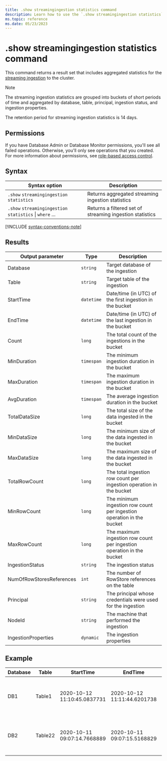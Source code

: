 ```yaml
---
title: .show streamingingestion statistics command
description: Learn how to use the `.show streamingingestion statistics` command to show aggregated statistics for the streaming ingestion to the cluster.
ms.topic: reference
ms.date: 05/23/2023
---
```

# .show streamingingestion statistics command

This command returns a result set that includes aggregated statistics for the [streaming ingestion](../../ingest-data-streaming.md#choose-the-appropriate-streaming-ingestion-type) to the cluster.

> [!NOTE]
> The streaming ingestion statistics are grouped into buckets of short periods of time and aggregated by database, table, principal, ingestion status, and ingestion properties.
>
> The retention period for streaming ingestion statistics is 14 days.

## Permissions

If you have Database Admin or Database Monitor permissions, you'll see all failed operations. Otherwise, you'll only see operations that you created. For more information about permissions, see [role-based access control](access-control/role-based-access-control.md).

## Syntax

| Syntax option | Description |
|--|--|
| `.show` `streamingingestion` `statistics` | Returns aggregated streaming ingestion statistics |
| `.show` `streamingingestion` `statistics` \| `where` ... | Returns a filtered set of streaming ingestion statistics |

[!INCLUDE [syntax-conventions-note](../includes/syntax-conventions-note.md)]

## Results

| Output parameter | Type | Description |
|--|--|--|
| Database | `string` | Target database of the ingestion |
| Table | `string` | Target table of the ingestion |
| StartTime | `datetime` | Date/time (in UTC) of the first ingestion in the bucket |
| EndTime | `datetime` | Date/time (in UTC) of the last ingestion in the bucket |
| Count | `long` | The total count of the ingestions in the bucket |
| MinDuration | `timespan` | The minimum ingestion duration in the bucket |
| MaxDuration | `timespan` | The maximum ingestion duration in the bucket |
| AvgDuration | `timespan` | The average ingestion duration in the bucket |
| TotalDataSize | `long` | The total size of the data ingested in the bucket |
| MinDataSize | `long` | The minimum size of the data ingested in the bucket |
| MaxDataSize | `long` | The maximum size of the data ingested in the bucket |
| TotalRowCount | `long` | The total ingestion row count per ingestion operation in the bucket |
| MinRowCount | `long` | The minimum ingestion row count per ingestion operation in the bucket |
| MaxRowCount | `long` | The maximum ingestion row count per ingestion operation in the bucket |
| IngestionStatus | `string` | The ingestion status |
| NumOfRowStoresReferences | `int` | The number of RowStore references on the table |
| Principal | `string` | The principal whosе credentials were used for the ingestion |
| NodeId | `string` | The machine that performed the ingestion |
| IngestionProperties | `dynamic` | The ingestion properties |

## Example

| Database | Table | StartTime | EndTime | Count | MinDuration | MaxDuration | AvgDuration | TotalDataSize | MinDataSize | MaxDataSize | TotalRowCount | MinRowCount | MaxRowCount | IngestionStatus | NumOfRowStoresReferences | Principal | NodeId | IngestionProperties |
|--|--|--|--|--|--|--|--|--|--|--|--|--|--|--|--|--|--|--|
| DB1 | Table1 | 2020-10-12 11:10:45.0837731 | 2020-10-12 11:11:44.6201738 | 27 | 00:00:00.0366988 | 00:00:00.5637870 | 00:00:00.3220000 | 62418 | 1864 | 3075 | 154 | 1 | 16 | Success | 4 | aadapp=xxxxxxxx-xxxxx-xxxx-xxxx-xxxxxxxxx | KEngine00000Q | { "Mapping": "Mapping_name", "Format": "Csv", "Compressed": true, "IngestionSource": "Storage" } |
| DB2 | Table22 | 2020-10-11 09:07:14.7668889 | 2020-10-11 09:07:15.5168829 | 2 | 00:00:39.9945820 | 00:00:40.0112379 | 00:00:40.0030000 | 0 | 0 | 0 | 4 | 2 | 2 | FailureInternalError | 4 | aadapp=xxxxxxxx-xxxxx-xxxx-xxxx-xxxxxxxxx | KEngine00000X | { "Mapping": null, "Format": "Csv", "Compressed": false, "IngestionSource": "Stream" } |
